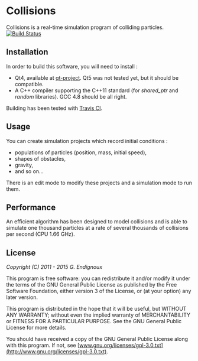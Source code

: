 # Collisions

Collisions is a real-time simulation program of colliding particles. [![Build Status](https://travis-ci.org/gendx/collisions.svg?branch=master)](https://travis-ci.org/gendx/collisions)


## Installation

In order to build this software, you will need to install :
* Qt4, available at [qt-project](http://qt-project.org/downloads). Qt5 was not tested yet, but it should be compatible.
* A C++ compiler supporting the C++11 standard (for *shared_ptr* and *random* libraries). GCC 4.8 should be all right.

Building has been tested with [Travis CI](https://travis-ci.org).


## Usage

You can create simulation projects which record initial conditions :
* populations of particles (position, mass, initial speed),
* shapes of obstacles,
* gravity,
* and so on...

There is an edit mode to modify these projects and a simulation mode to run them.


## Performance

An efficient algorithm has been designed to model collisions and is able to simulate one thousand particles at a rate of several thousands of collisions per second (CPU 1.66 GHz).


## License

*Copyright (C) 2011 - 2015  G. Endignoux*

This program is free software: you can redistribute it and/or modify it under the terms of the GNU General Public License as published by the Free Software Foundation, either version 3 of the License, or (at your option) any later version.

This program is distributed in the hope that it will be useful, but WITHOUT ANY WARRANTY; without even the implied warranty of MERCHANTABILITY or FITNESS FOR A PARTICULAR PURPOSE. See the GNU General Public License for more details.

You should have received a copy of the GNU General Public License along with this program. If not, see [www.gnu.org/licenses/gpl-3.0.txt](http://www.gnu.org/licenses/gpl-3.0.txt).

